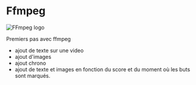 # Ffmpeg
![FFmpeg logo](https://i1.wp.com/www.softwarert.com/wp-content/uploads/2017/08/ffmpeg-logo.png?resize=396%2C160&ssl=1)

Premiers pas avec ffmpeg

+ ajout de texte sur une video
+ ajout d'images
+ ajout chrono
+ ajout de texte et images en fonction du score et du moment où les buts sont marqués.